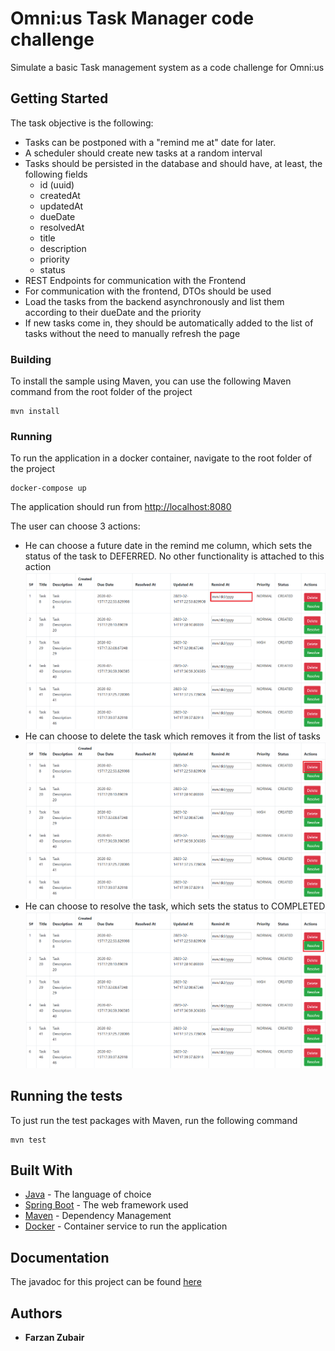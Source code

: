 # Omni:us Task Manager code challenge

Simulate a basic Task management system as a code challenge for Omni:us 

## Getting Started

The task objective is the following:

* Tasks can be postponed with a "remind me at" date for later.
* A scheduler should create new tasks at a random interval
* Tasks should be persisted in the database and should have, at least, the
following fields
  * id (uuid)
  * createdAt
  * updatedAt
  * dueDate
  * resolvedAt
  * title
  * description
  * priority
  * status
* REST Endpoints for communication with the Frontend
* For communication with the frontend, DTOs should be used
* Load the tasks from the backend asynchronously and list them according to
their dueDate and the priority
* If new tasks come in, they should be automatically added to the list of tasks
without the need to manually refresh the page

### Building

To install the sample using Maven, you can use the following Maven command from the root folder of the project

```
mvn install
```

### Running

To run the application in a docker container, navigate to the root folder of the project

```
docker-compose up

```

The application should run from [http://localhost:8080](http://localhost:8080)

The user can choose 3 actions:
* He can choose a future date in the remind me column, which sets the status of the task to DEFERRED. No other functionality is attached to this action
![Remind me](/docs/remind-me.png?raw=true "Remind me")
* He can choose to delete the task which removes it from the list of tasks
![Delete task](/docs/delete.png?raw=true "Delete")
* He can choose to resolve the task, which sets the status to COMPLETED
![Resolve task](/docs/resolve.png?raw=true "Resolve")

## Running the tests

To just run the test packages with Maven, run the following command

```
mvn test
```

## Built With

* [Java](https://www.java.com/) - The language of choice
* [Spring Boot](https://spring.io/projects/spring-boot) - The web framework used
* [Maven](https://maven.apache.org/) - Dependency Management
* [Docker](https://www.docker.com/) - Container service to run the application

## Documentation

The javadoc for this project can be found [here](https://boccob78.github.io/Taskmanager)

## Authors

* **Farzan Zubair** 
